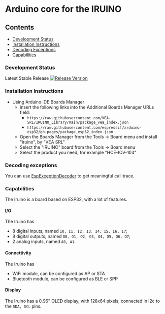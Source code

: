 # Arduino core for the IRUINO


## Contents
- [Development Status](#development-status)
- [Installation Instructions](#installation-instructions)
- [Decoding Exceptions](#decoding-exceptions)
- [Capabilities](#capabilities)

### Development Status

Latest Stable Release  [![Release Version](https://img.shields.io/badge/release-v1.0-33cc33?style=plastic)](https://github.com/VEA-SRL/arduino-hw/releases/tag/v1.1) 


### Installation Instructions
- Using Arduino IDE Boards Manager
  + insert the following links into the Additional Boards Manager URLs field: 
    - `https://raw.githubusercontent.com/VEA-SRL/IRUINO_Library/main/package_vea_index.json` 
    - `https://raw.githubusercontent.com/espressif/arduino-esp32/gh-pages/package_esp32_index.json`
  + Open the Boards Manager from the Tools -> Board menu and install "iruino", by "VEA SRL"
  + Select the "IRUINO" board from the Tools -> Board menu
  + Select the product you need, for example "HCE-IOV-104"


### Decoding exceptions

You can use [EspExceptionDecoder](https://github.com/me-no-dev/EspExceptionDecoder) to get meaningful call trace.


### Capabilities
The Iruino is a board based on ESP32, with a lot of features.
#### I/O 
The Iruino has 
- 8 digital inputs, named `I0, I1, I2, I3, I4, I5, I6, I7`;
- 8 digital outputs, named `O0, O1, O2, O3, O4, O5, O6, O7`;
- 2 analog inputs, named `A0, A1`.
#### Connettivity
The Iruino has
- WiFi module, can be configured as AP or STA
- Bluetooth module, can be configured as BLE or SPP
#### Display
The Iruino has a 0.96" OLED display, with 128x64 pixels, connected in i2c to the `SDA, SCL` pins.